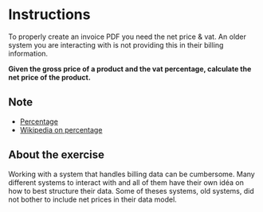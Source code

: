 # Instructions

To properly create an invoice PDF you need the net price & vat. An older system you are interacting with is not providing this in their billing information.

**Given the gross price of a product and the vat percentage, calculate the net price of the product.**

## Note
- [Percentage](https://www.math.net/percentage)
- [Wikipedia on percentage](https://en.wikipedia.org/wiki/Percentage)

## About the exercise
Working with a system that handles billing data can be cumbersome. Many different systems to interact with and all of them have their own idéa on how to best structure their data. Some of theses systems, old systems, did not bother to include net prices in their data model.
